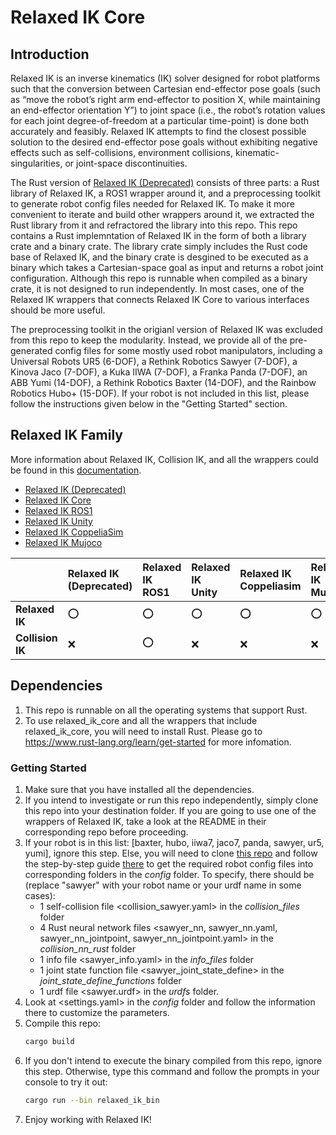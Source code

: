 # Relaxed IK Core

## Introduction

Relaxed IK is an inverse kinematics (IK) solver designed for robot platforms such that the conversion between Cartesian end-effector pose goals (such as “move the robot’s right arm end-effector to position X, while maintaining an end-effector orientation Y”) to joint space (i.e., the robot’s rotation values for each joint degree-of-freedom at a particular time-point) is done both accurately and feasibly. Relaxed IK attempts to find the closest possible solution to the desired end-effector pose goals without exhibiting negative effects such as self-collisions, environment collisions, kinematic-singularities, or joint-space discontinuities.

The Rust version of [Relaxed IK (Deprecated)](https://github.com/uwgraphics/relaxed_ik/tree/dev) consists of three parts: a Rust library of Relaxed IK, a ROS1 wrapper around it, and a preprocessing toolkit to generate robot config files needed for Relaxed IK. To make it more convenient to iterate and build other wrappers around it, we extracted the Rust library from it and refractored the library into this repo. This repo contains a Rust implemntation of Relaxed IK in the form of both a library crate and a binary crate. The library crate simply includes the Rust code base of Relaxed IK, and the binary crate is desgined to be executed as a binary which takes a Cartesian-space goal as input and returns a robot joint configuration. Although this repo is runnable when compiled as a binary crate, it is not designed to run independently. In most cases, one of the Relaxed IK wrappers that connects Relaxed IK Core to various interfaces should be more useful.

The preprocessing toolkit in the origianl version of Relaxed IK was excluded from this repo to keep the modularity. Instead, we provide all of the pre-generated config files for some mostly used robot manipulators, including a Universal Robots UR5 (6-DOF), a Rethink Robotics Sawyer (7-DOF), a Kinova Jaco (7-DOF), a Kuka IIWA (7-DOF), a Franka Panda (7-DOF), an ABB Yumi (14-DOF), a Rethink Robotics Baxter (14-DOF), and the Rainbow Robotics Hubo+ (15-DOF). If your robot is not included in this list, please follow the instructions given below in the "Getting Started" section.

## Relaxed IK Family

More information about Relaxed IK, Collision IK, and all the wrappers could be found in this [documentation](https://uwgraphics.github.io/relaxed_ik_core/).

- [Relaxed IK (Deprecated)](https://github.com/uwgraphics/relaxed_ik/tree/dev)
- [Relaxed IK Core](https://github.com/uwgraphics/relaxed_ik_core)
- [Relaxed IK ROS1](https://github.com/uwgraphics/relaxed_ik_ros1)
- [Relaxed IK Unity](https://github.com/uwgraphics/relaxed_ik_unity)
- [Relaxed IK CoppeliaSim](https://github.com/uwgraphics/relaxed_ik_coppeliasim)
- [Relaxed IK Mujoco](https://github.com/uwgraphics/relaxed_ik_mujoco)

||**Relaxed IK (Deprecated)**|**Relaxed IK ROS1**|**Relaxed IK Unity**|**Relaxed IK Coppeliasim**|**Relaxed IK Mujoco**|  
|:------|:-----|:-----|:-----|:-----|:-----| 
|**Relaxed IK**|:o:|:o:|:o:|:o:|:o:|  
|**Collision IK**|:x:|:o:|:x:|:x:|:x:|  

## Dependencies

1. This repo is runnable on all the operating systems that support Rust.
1. To use relaxed_ik_core and all the wrappers that include relaxed_ik_core, you will need to install Rust. Please go to https://www.rust-lang.org/learn/get-started for more infomation.

### Getting Started

1. Make sure that you have installed all the dependencies.
1. If you intend to investigate or run this repo independently, simply clone this repo into your destination folder. If you are going to use one of the wrappers of Relaxed IK, take a look at the README in their corresponding repo before proceeding. 
2. If your robot is in this list: [baxter, hubo, iiwa7, jaco7, panda, sawyer, ur5, yumi], ignore this step. Else, you will need to clone [this repo](https://github.com/uwgraphics/relaxed_ik) and follow the step-by-step guide [there](https://github.com/uwgraphics/relaxed_ik/blob/dev/src/start_here.py) to get the required robot config files into corresponding folders in the *config* folder. To specify, there should be (replace "sawyer" with your robot name or your urdf name in some cases):
    - 1 self-collision file <collision_sawyer.yaml> in the *collision_files* folder
    - 4 Rust neural network files <sawyer_nn, sawyer_nn.yaml, sawyer_nn_jointpoint, sawyer_nn_jointpoint.yaml> in the *collision_nn_rust* folder
    - 1 info file <sawyer_info.yaml> in the *info_files* folder
    - 1 joint state function file <sawyer_joint_state_define> in the *joint_state_define_functions* folder
    - 1 urdf file <sawyer.urdf> in the *urdfs* folder.
3. Look at <settings.yaml> in the *config* folder and follow the information there to customize the parameters.
4. Compile this repo:
    ```bash
    cargo build
    ```
5. If you don't intend to execute the binary compiled from this repo, ignore this step. Otherwise, type this command and follow the prompts in your console to try it out:
    ```bash
    cargo run --bin relaxed_ik_bin
    ```
6. Enjoy working with Relaxed IK!